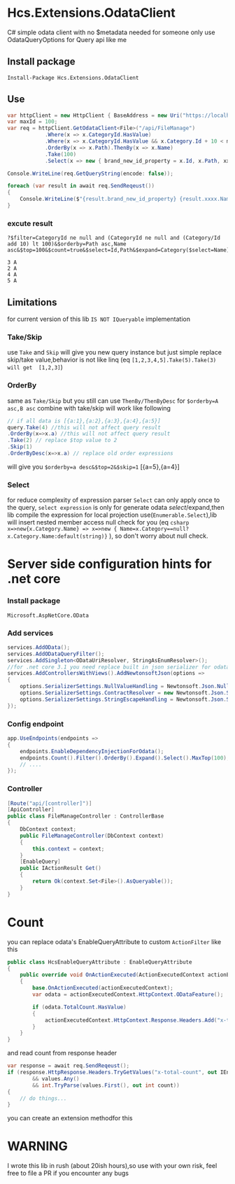 # Hcs.Extensions.OdataClient
C# simple odata client with no $metadata needed 
for someone only use OdataQueryOptions for Query api like me
## Install package
```Install-Package Hcs.Extensions.OdataClient```
## Use
```csharp
var httpClient = new HttpClient { BaseAddress = new Uri("https://localhost:44326/") };
var maxId = 100;
var req = httpClient.GetOdataClient<File>("/api/FileManage")
            .Where(x => x.CategoryId.HasValue)
            .Where(x => x.CategoryId.HasValue && x.Category.Id + 10 < maxId)
            .OrderBy(x => x.Path).ThenBy(x => x.Name)
            .Take(100)
            .Select(x => new { brand_new_id_property = x.Id, x.Path, xxxx = new { x.Category.Name } });

Console.WriteLine(req.GetQueryString(encode: false));

foreach (var result in await req.SendReqeust())
{
    Console.WriteLine($"{result.brand_new_id_property} {result.xxxx.Name}");
}
```

### excute result
```
?$filter=CategoryId ne null and (CategoryId ne null and (Category/Id add 10) lt 100)&$orderby=Path asc,Name asc&$top=100&$count=true&$select=Id,Path&$expand=Category($select=Name)

3 A
2 A
4 A
5 A

```
## Limitations
for current version of this lib `IS NOT IQueryable` implementation
### Take/Skip
use `Take` and `Skip` will give you new query instance but just simple replace skip/take value,behavior is not like linq (eq ```[1,2,3,4,5].Take(5).Take(3) will get  [1,2,3]```)
### OrderBy
same as `Take/Skip` but you still can use `ThenBy/ThenByDesc` for `$orderby=A asc,B asc`
combine with take/skip will work like following
```csharp
// if all data is [{a:1},{a:2},{a:3},{a:4},{a:5}]
query.Take(4) //this will not affect query result
.OrderBy(x=>x.a) //this will not affect query result
.Take(2) // replace $top value to 2
.Skip(1)
.OrderByDesc(x=>x.a) // replace old order expressions
```
will give you `$orderby=a desc&$top=2&$skip=1`
[{a=5},{a=4}]
### Select
for reduce complexity of expression parser `Select` can only apply once to the query, `select expression` is only for generate odata $select/$expand,then lib compile the expression for local projection use(`Enumerable.Select`),lib will insert nested member access null check for you (eq
```csharp x=>new{x.Category.Name} => x=>new { Name=x.Category==null?x.Category.Name:default(string)}```
), so don't worry about null check.

# Server side configuration hints for .net core 
### Install package
```Microsoft.AspNetCore.OData```
### Add services
```csharp
services.AddOData();
services.AddODataQueryFilter();
services.AddSingleton<ODataUriResolver, StringAsEnumResolver>();
//for .net core 3.1 you need replace built in json serializer for odata $select/$expand working
services.AddControllersWithViews().AddNewtonsoftJson(options =>
{
    options.SerializerSettings.NullValueHandling = Newtonsoft.Json.NullValueHandling.Ignore;
    options.SerializerSettings.ContractResolver = new Newtonsoft.Json.Serialization.DefaultContractResolver();
    options.SerializerSettings.StringEscapeHandling = Newtonsoft.Json.StringEscapeHandling.EscapeHtml;
});
```
### Config endpoint
```csharp
app.UseEndpoints(endpoints =>
{
    endpoints.EnableDependencyInjectionForOdata();
    endpoints.Count().Filter().OrderBy().Expand().Select().MaxTop(100); //allow complex query function
    // ....
});
```
### Controller
```csharp
[Route("api/[controller]")]
[ApiController]
public class FileManageController : ControllerBase
{
    DbContext context;
    public FileManageController(DbContext context)
    {
        this.context = context;
    }
    [EnableQuery]
    public IActionResult Get()
    {
        return Ok(context.Set<File>().AsQueryable());
    }
}
```
# Count
you can replace odata's EnableQueryAttribute to custom ```ActionFilter``` like this
```csharp
public class HcsEnableQueryAttribute : EnableQueryAttribute
{
    public override void OnActionExecuted(ActionExecutedContext actionExecutedContext)
    {
        base.OnActionExecuted(actionExecutedContext);
        var odata = actionExecutedContext.HttpContext.ODataFeature();

        if (odata.TotalCount.HasValue)
        {
            actionExecutedContext.HttpContext.Response.Headers.Add("x-total-count", odata.TotalCount.Value.ToString("#0"));
        }
    }
}
```
and read count from response header
```csharp
var response = await req.SendReqeust();
if (response.HttpResponse.Headers.TryGetValues("x-total-count", out IEnumerable<string> values)
        && values.Any()
        && int.TryParse(values.First(), out int count))
{
    // do things...
}
```
you can create an extension methodfor this

# WARNING
I wrote this lib in rush (about 20ish hours),so use with your own risk,
feel free to file a PR if you encounter any bugs
